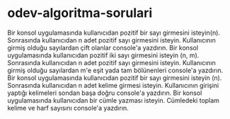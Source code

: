 # odev-algoritma-sorulari
Bir konsol uygulamasında kullanıcıdan pozitif bir sayı girmesini isteyin(n). Sonrasında kullanıcıdan n adet pozitif sayı girmesini isteyin. Kullanıcının girmiş olduğu sayılardan çift olanlar console'a yazdırın.
Bir konsol uygulamasında kullanıcıdan pozitif iki sayı girmesini isteyin (n, m). Sonrasında kullanıcıdan n adet pozitif sayı girmesini isteyin. Kullanıcının girmiş olduğu sayılardan m'e eşit yada tam bölünenleri console'a yazdırın.
Bir konsol uygulamasında kullanıcıdan pozitif bir sayı girmesini isteyin (n). Sonrasında kullanıcıdan n adet kelime girmesi isteyin. Kullanıcının girişini yaptığı kelimeleri sondan başa doğru console'a yazdırın.
Bir konsol uygulamasında kullanıcıdan bir cümle yazması isteyin. Cümledeki toplam kelime ve harf sayısını console'a yazdırın.
